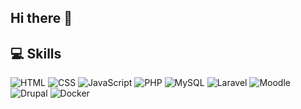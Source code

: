 ## Hi there 👋

<!--
**santoshtmp/santoshtmp** is a ✨ _special_ ✨ repository because its `README.md` (this file) appears on your GitHub profile.

Here are some ideas to get you started:

- 🔭 I’m currently working on ...
- 🌱 I’m currently learning ...
- 👯 I’m looking to collaborate on ...
- 🤔 I’m looking for help with ...
- 💬 Ask me about ...
- 📫 How to reach me: ...
- 😄 Pronouns: ...
- ⚡ Fun fact: ...
-->

## 💻 Skills

![HTML](https://img.shields.io/badge/HTML5-E34F26?logo=html5&logoColor=white)
![CSS](https://img.shields.io/badge/CSS3-1572B6?logo=css3&logoColor=white)
![JavaScript](https://img.shields.io/badge/JavaScript-F7DF1E?logo=javascript&logoColor=black)
![PHP](https://img.shields.io/badge/PHP-777BB4?logo=php&logoColor=white)
![MySQL](https://img.shields.io/badge/MySQL-4479A1?logo=mysql&logoColor=white)
![Laravel](https://img.shields.io/badge/Laravel-F55247?logo=laravel&logoColor=white)
![Moodle](https://img.shields.io/badge/Moodle-F98012?logo=moodle&logoColor=white)
![Drupal](https://img.shields.io/badge/Drupal-0678BE?logo=drupal&logoColor=white)
![Docker](https://img.shields.io/badge/Docker-2496ED?logo=docker&logoColor=white)

